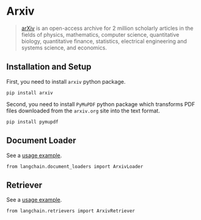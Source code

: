 Arxiv
=====

> [arXiv](https://arxiv.org/) is an open-access archive for 2 million scholarly articles in the fields of physics, mathematics, computer science, quantitative biology, quantitative finance, statistics, electrical engineering and systems science, and economics.

Installation and Setup[​](#installation-and-setup "Direct link to Installation and Setup")
------------------------------------------------------------------------------------------

First, you need to install `arxiv` python package.

    pip install arxiv

Second, you need to install `PyMuPDF` python package which transforms PDF files downloaded from the `arxiv.org` site into the text format.

    pip install pymupdf

Document Loader[​](#document-loader "Direct link to Document Loader")
---------------------------------------------------------------------

See a [usage example](/docs/modules/data_connection/document_loaders/integrations/arxiv.html).

    from langchain.document_loaders import ArxivLoader

Retriever[​](#retriever "Direct link to Retriever")
---------------------------------------------------

See a [usage example](/docs/modules/data_connection/retrievers/integrations/arxiv.html).

    from langchain.retrievers import ArxivRetriever